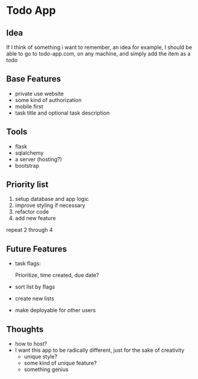 # Todo App

## Idea

If I think of something i want to remember, an idea for example, I should be able to go to todo-app.com, on any machine, and simply add the item as a todo

## Base Features

+ private use website
+ some kind of authorization
+ mobile first
+ task title and optional task description

## Tools

+ flask
+ sqlalchemy
+ a server (hosting?)
+ bootstrap

## Priority list

1. setup database and app logic
2. improve styling if necessary
3. refactor code
4. add new feature

repeat 2 through 4

## Future Features

+ task flags:

    Prioritize, time created, due date?

+ sort list by flags
+ create new lists
+ make deployable for other users

## Thoughts

+ how to host?
+ I want this app to be radically different, just for the sake of creativity
    + unique style?
    + some kind of unique feature?
    + something genius
